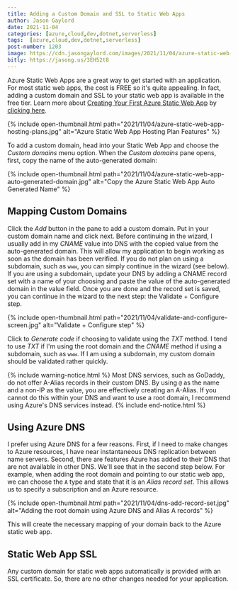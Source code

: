 ```yaml
---
title: Adding a Custom Domain and SSL to Static Web Apps
author: Jason Gaylord
date: 2021-11-04
categories: [azure,cloud,dev,dotnet,serverless]
tags:  [azure,cloud,dev,dotnet,serverless]
post-number: 1203
image: https://cdn.jasongaylord.com/images/2021/11/04/azure-static-web-app-hosting-plans.jpg
bitly: https://jasong.us/3EH52t8
---
```


Azure Static Web Apps are a great way to get started with an application. For most static web apps, the cost is FREE so it's quite appealing. In fact, adding a custom domain and SSL to your static web app is available in the free tier. Learn more about [Creating Your First Azure Static Web App](https://jasong.us/2XmCKRL) by [clicking here](https://jasong.us/2XmCKRL).

{% include open-thumbnail.html path="2021/11/04/azure-static-web-app-hosting-plans.jpg" alt="Azure Static Web App Hosting Plan Features" %}

To add a custom domain, head into your Static Web App and choose the _Custom domains_ menu option. When the _Custom domains_ pane opens, first, copy the name of the auto-generated domain:

{% include open-thumbnail.html path="2021/11/04/azure-static-web-app-auto-generated-domain.jpg" alt="Copy the Azure Static Web App Auto Generated Name" %}

## Mapping Custom Domains
Click the _Add_ button in the pane to add a custom domain. Put in your custom domain name and click next. Before continuing in the wizard, I usually add in my _CNAME_ value into DNS with the copied value from the auto-generated domain. This will allow my application to begin working as soon as the domain has been verified. If you do not plan on using a subdomain, such as `www`, you can simply continue in the wizard (see below). If you are using a subdomain, update your DNS by adding a CNAME record set with a name of your choosing and paste the value of the auto-generated domain in the value field. Once you are done and the record set is saved, you can continue in the wizard to the next step: the Validate + Configure step.

{% include open-thumbnail.html path="2021/11/04/validate-and-configure-screen.jpg" alt="Validate + Configure step" %}

Click to _Generate code_ if choosing to validate using the _TXT_ method. I tend to use _TXT_ if I'm using the root domain and the _CNAME_ method if using a subdomain, such as `www`. If I am using a subdomain, my custom domain should be validated rather quickly.

{% include warning-notice.html %}
Most DNS services, such as GoDaddy, do not offer A-Alias records in their custom DNS. By using `@` as the name and a non-IP as the value, you are effectively creating an A-Alias. If you cannot do this within your DNS and want to use a root domain, I recommend using Azure's DNS services instead.
{% include end-notice.html %}

## Using Azure DNS
I prefer using Azure DNS for a few reasons. First, if I need to make changes to Azure resources, I have near instantaneous DNS replication between name servers. Second, there are features Azure has added to their DNS that are not available in other DNS. We'll see that in the second step below. For example, when adding the root domain and pointing to our static web app, we can choose the `A` type and state that it is an _Alias record set_. This allows us to specify a subscription and an Azure resource. 

{% include open-thumbnail.html path="2021/11/04/dns-add-record-set.jpg" alt="Adding the root domain using Azure DNS and Alias A records" %}

This will create the necessary mapping of your domain back to the Azure static web app.

## Static Web App SSL
Any custom domain for static web apps automatically is provided with an SSL certificate. So, there are no other changes needed for your application.